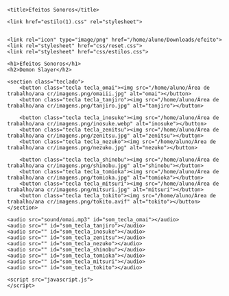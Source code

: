 <!DOCTYPE html>
<html lang="pt-BR">
<head>
    <meta charset="UTF-8">
    <meta http-equiv="X-UA-Compatible" content="IE=edge">
    <meta name="viewport" content="width=device-width, initial-scale=1.0">

    <title>Efeitos Sonoros</title>

    <link href="estilo(1).css" rel="stylesheet">


    <link rel="icon" type="image/png" href="/home/aluno/Downloads/efeito">
    <link rel="stylesheet" href="css/reset.css">
    <link rel="stylesheet" href="css/estilos.css">


</head>
<body>

    <h1>Efeitos Sonoros</h1>
    <h2>Demon Slayer</h2>

    <section class="teclado">
        <button class="tecla tecla_omai"><img src="/home/aluno/Área de trabalho/ana cr/imagens.png/omaiii.jpg" alt="omai"></button>
        <button class="tecla tecla_tanjiro"><img src="/home/aluno/Área de trabalho/ana cr/imagens.png/tanjiro.jpg" alt="tanjiro"></button>

        <button class="tecla tecla_inosuke"><img src="/home/aluno/Área de trabalho/ana cr/imagens.png/inosuke.webp" alt="inosuke"></button>
        <button class="tecla tecla_zenitsu"><img src="/home/aluno/Área de trabalho/ana cr/imagens.png/zenitsu.jpg" alt="zenitsu"></button>
        <button class="tecla tecla_nezuko"><img src="/home/aluno/Área de trabalho/ana cr/imagens.png/nezuko.jpg" alt="nezuko"></button>

        <button class="tecla tecla_shinobu"><img src="/home/aluno/Área de trabalho/ana cr/imagens.png/shinobu.jpg" alt="shinobu"></button>
        <button class="tecla tecla_tomioka"><img src="/home/aluno/Área de trabalho/ana cr/imagens.png/tomioka.jpg" alt="tomioka"></button>
        <button class="tecla tecla_mitsuri"><img src="/home/aluno/Área de trabalho/ana cr/imagens.png/mitsuri.jpg" alt="mitsuri"></button>
        <button class="tecla tecla_tokito"><img src="/home/aluno/Área de trabalho/ana cr/imagens.png/tokito.avif" alt="tokito"></button>
    </section>

    <audio src="sound/omai.mp3" id="som_tecla_omai"></audio>
    <audio src="" id="som_tecla_tanjiro"></audio>
    <audio src="" id="som_tecla_inosuke"></audio>
    <audio src="" id="som_tecla_zenitsu"></audio>
    <audio src="" id="som_tecla_nezuko"></audio>
    <audio src="" id="som_tecla_shinobu"></audio>
    <audio src="" id="som_tecla_tomioka"></audio>
    <audio src="" id="som_tecla_mitsuri"></audio>
    <audio src="" id="som_tecla_tokito"></audio>

    <script src="javascript.js">
    </script>
    
</body>
</html>
